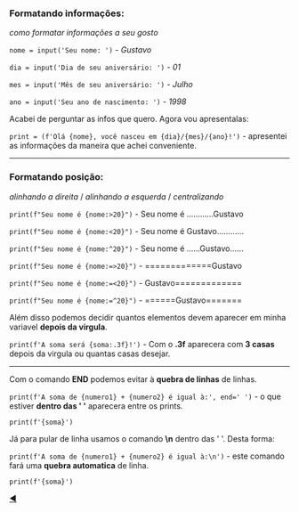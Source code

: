 ### Formatando informações:

*como formatar informações a seu gosto*

`nome = input('Seu nome: ')` - *Gustavo*

`dia = input('Dia de seu aniversário: ')` - *01*

`mes = input('Mês de seu aniversário: ')` - *Julho*

`ano = input('Seu ano de nascimento: ')` - *1998*

Acabei de perguntar as infos que quero. Agora vou apresentalas:

`print = (f'Olá {nome}, você nasceu em {dia}/{mes}/{ano}!')` - apresentei as informações da maneira que achei conveniente.

---
### Formatando posição:
*alinhando a direita* / *alinhando a esquerda* / *centralizando*

`print(f"Seu nome é {nome:>20}")` - Seu nome é ............Gustavo

`print(f"Seu nome é {nome:<20}")` - Seu nome é Gustavo............   

`print(f"Seu nome é {nome:^20}")` - Seu nome é ......Gustavo......    

`print(f"Seu nome é {nome:=>20}")` - =============Gustavo    

`print(f"Seu nome é {nome:=<20}")` - Gustavo=============

`print(f"Seu nome é {nome:=^20}")` - ======Gustavo=======

Além disso podemos decidir quantos elementos devem aparecer em minha variavel **depois da virgula**.

`print(f'A soma será {soma:.3f}!')` - Com o **.3f** aparecera com **3 casas** depois da virgula ou quantas casas desejar.

---

Com o comando **END** podemos evitar à **quebra de linhas** de linhas.

`print(f'A soma de {numero1} + {numero2} é igual à:', end=' ')` - o que estiver **dentro das ' '** aparecera entre os prints.

`print(f'{soma}')`

Já para pular de linha usamos o comando **\n** dentro das ' '. Desta forma:

`print(f'A soma de {numero1} + {numero2} é igual à:\n')` - este comando fará uma **quebra automatica** de linha.

`print(f'{soma}')`

[:arrow_backward:](https://github.com/duartecgustavo/Python-Progress/blob/master/conteudo/indice.md)

